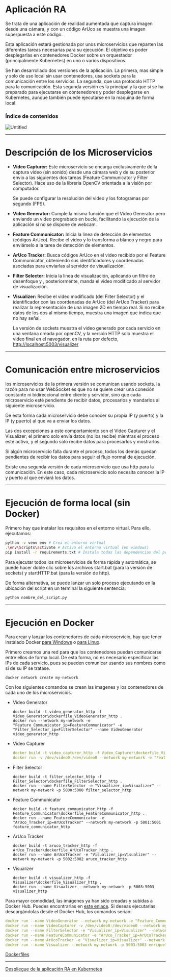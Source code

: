 # Aplicación RA

Se trata de una aplicación de realidad aumentada que captura imagen desde una cámara, y con un código ArUco se muestra una imagen superpuesta a este código.

Esta aplicación estará gestionada por unos microservicios que reparten las diferentes tareas necesarias para su ejecución. El objetivo es poder desplegarlas en contenedores Docker sobre un orquestador (principalmente Kubernetes) en uno o varios dispositivos.

Se han desarrollado dos versiones de la aplicación. La primera, mas simple y solo de uso local sin usar contenedores, usa sockets para la comunicación entre los servicios. La segunda, que usa protocolo HTTP para la comunicación. Esta segunda versión es la principal y la que si se ha preparado para ejecutarse en contenedores y poder desplegarse en Kubernetes, aunque también puede ejecutarse en la maquina de forma local.

### Índice de contenidos

![Untitled](Diagrama_microservicios.png)

---

# Descripción de los Microservicios

- **Video Capturer:** Este microservicio se encarga exclusivamente de la captura video (sin sonido) desde una cámara web y de su posterior envio a las siguientes dos tareas (Feature Communicator y Filter Selector). Hace uso de la libreria OpenCV orientada a la visión por computador.
    
    Se puede configurar la resolución del video y los fotogramas por segundo (FPS).
    
- **Video Generator:** Cumple la misma función que el Video Generator pero enviando un video pregrabado en bucle, facilitando la ejecución de la aplicación si no se dispone de webcam.

- **Feature Communicator:** Inicia la linea de detección de elementos (códigos ArUco). Recibe el video y lo transforma a blanco y negro para enviárselo a la tarea de detección de elementos.

- **ArUco Tracker:** Busca códigos ArUco en el video recibido por el Feature Communicator, obteniendo sus identificadores y coordenadas asociadas para enviarlas al servidor de visualización.

- **Filter Selector:** Inicia la linea de visualización, aplicando un filtro de desenfoque y , posteriormente, manda el video modificado al servidor de visualización.

- **Visualizer:** Recibe el video modificado (del Filter Selector) y el identificador con las coordenadas de ArUco (del ArUco Tracker) para realizar la representación de una imagen 2D en tiempo real. Si no recibe datos de los dos al mismo tiempo, muestra una imagen que indica que no hay señal.
    
    La versión de sockets muestra el video generado por cada servicio en una ventana creada por openCV, y la versión HTTP solo muestra el video final en el navegador, en la ruta por defecto, [http://localhost:5003/visualizer](http://localhost:5003/visualizer) 
    

---

# Comunicación entre microservicios

los microservicios de la primera versión se comunican usando sockets. la razón para no usar WebSocket es que no se quiere crear una conexión constante ni bidireccional entre cliente y servidor, sino que cada microservicio esté pendiente de recibir datos, procesarlos y mandarlos al siguiente microservicio.

De esta forma cada microservicio debe conocer su propia IP (y puerto) y la IP (y puerto) al que va a enviar los datos.

Las dos excepciones a este comportamiento son el Video Capturer y el Visualizer; el primero solo envía datos (no los recibe) mientras el proceso esté activo, y el segundo solo recibe datos para procesarlos y mostrarlos.

Si algún microservicio falla durante el proceso, todos los demás quedan pendientes de recibir los datos para seguir el flujo normal de ejecución.

Existe una segunda versión de cada microservicio que usa http para la comunicación. En este caso, cada microservicio solo necesita conocer la IP y puerto al que enviará los datos.

---

# Ejecución de forma local (sin Docker)

Primero hay que instalar los requisitos en el entorno virtual. Para ello, ejecutamos:

```bash
python -v venv env # Crea el entorno virtual
.\env\Scripts\activate # Activa el entorno virtual (en windows)
pip install -r requirements.txt # Instala todas las dependencias del proyecto
```

Para ejecutar todos los microservicios de forma rápida y automática, se puede hacer doble clic sobre los archivos start.bat (para la versión de sockets) y startHTTP.bat (para la versión de http).

De forma alternativa, se puede lanzar un solo proceso ejecutando en la ubicación del script en un terminal la siguiente sentencia:

```python
python nombre_del_script.py
```

---

# Ejecución en Docker

Para crear y lanzar los contenedores de cada microservicio, hay que tener instalado Docker [para Windows](https://docs.docker.com/desktop/install/windows-install/) o [para Linux](https://docs.docker.com/desktop/install/linux-install/).

Primero creamos una red para que los contenedores puedan comunicarse entre ellos de forma local. De esta forma, no es necesario especificar las IPs de cada servicio, pues se pueden comunicar usando sus nombres como si de su IP se tratase.

```docker
docker network create my-network
```

 Con los siguientes comandos se crean las imagenes y los contenedores de cada uno de los microservicios.

- Video Generator
    
    ```docker
    docker build -t video_generator_http -f Video_Generator\dockerfile_VideoGenerator_http .
    docker run --network my-network -e "Feature_Communicator_ip=FeatureCommunicator" -e "Filter_Selector_ip=FilterSelector" --name VideoGenerator video_generator_http
    ```
    
- Video Capturer
    
    ```yaml
    docker build -t video_capturer_http -f Video_Capturer\dockerfile_VideoCapturer_http .
    docker run -v /dev/video0:/dev/video0 --network my-network -e "Feature_Communicator_ip=FeatureCommunicator" -e "Filter_Selector_ip=FilterSelector" --name VideoCapturer video_capturer_http
    ```
    
- Filter Selector
    
    ```docker
    docker build -t filter_selector_http -f Filter_Selector\dockerfile_FilterSelector_http .
    docker run --name FilterSelector -e "Visualizer_ip=Visualizer" --network my-network -p 5000:5000 filter_selector_http
    ```
    
- Feature Communicator
    
    ```docker
    docker build -t feature_communicator_http -f Feature_Communicator\dockerfile_FeatureCommunicator_http .
    docker run --name FeatureCommunicator -e "ArUco_Tracker_ip=ArUcoTracker" --network my-network -p 5001:5001 feature_communicator_http
    ```
    
- ArUco Tracker
    
    ```docker
    docker build -t aruco_tracker_http -f ArUco_Tracker\dockerfile_ArUcoTracker_http .
    docker run --name ArUcoTracker -e "Visualizer_ip=Visualizer" --network my-network -p 5002:5002 aruco_tracker_http 
    
    ```
    
- Visualizer
    
    ```docker
    docker build -t visualizer_http -f Visualizer\dockerfile_Visualizer_http . 
    docker run --name Visualizer --network my-network -p 5003:5003 visualizer_http
    ```
    

Para mayor comodidad, las imágenes ya han sido creadas y subidas a Docker Hub. Puedes encontrarlas en [este enlace](https://hub.docker.com/search?q=enriquelpzenc). Si deseas ejecutarlas descargándolas desde el Docker Hub, los comandos serian:

```yaml
docker run --name VideoGenerator --network my-network -e "Feature_Communicator_ip=FeatureCommunicator" -e "Filter_Selector_ip=FilterSelector" enriquelpzenc/video_generator_http
docker run --name VideoCapturer -v /dev/video0:/dev/video0 --network my-network -e "Feature_Communicator_ip=FeatureCommunicator" -e "Filter_Selector_ip=FilterSelector" enriquelpzenc/video_capturer_http
docker run --name FilterSelector -e "Visualizer_ip=Visualizer" --network my-network -p 5000:5000 enriquelpzenc/filter_selector_http
docker run --name FeatureCommunicator -e "ArUco_Tracker_ip=ArUcoTracker" --network my-network -p 5001:5001 enriquelpzenc/feature_communicator_http
docker run --name ArUcoTracker -e "Visualizer_ip=Visualizer" --network my-network -p 5002:5002 enriquelpzenc/aruco_tracker_http
docker run --name Visualizer --network my-network -p 5003:5003 enriquelpzenc/visualizer_http
```

[Dockerfiles](Documentacion/Dockerfiles.md)

---

[Despliegue de la aplicación RA en Kubernetes](Documentacion/Despliegue_de_la_aplicación_en_Kubernetes.md.md)